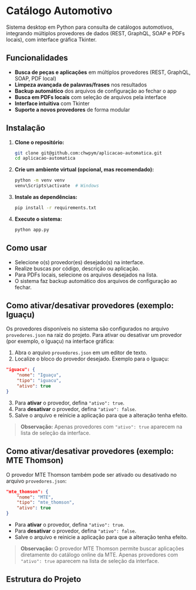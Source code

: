 # Catálogo Automotivo 

Sistema desktop em Python para consulta de catálogos automotivos, integrando múltiplos provedores de dados (REST, GraphQL, SOAP e PDFs locais), com interface gráfica Tkinter.

## Funcionalidades

- **Busca de peças e aplicações** em múltiplos provedores (REST, GraphQL, SOAP, PDF local)
- **Limpeza avançada de palavras/frases** nos resultados
- **Backup automático** dos arquivos de configuração ao fechar o app
- **Busca em PDFs locais** com seleção de arquivos pela interface
- **Interface intuitiva** com Tkinter
- **Suporte a novos provedores** de forma modular

## Instalação

1. **Clone o repositório:**
   ```sh
   git clone git@github.com:chwpym/aplicacao-automatica.git
   cd aplicacao-automatica
   ```

2. **Crie um ambiente virtual (opcional, mas recomendado):**
   ```sh
   python -m venv venv
   venv\Scripts\activate  # Windows
   ```

3. **Instale as dependências:**
   ```sh
   pip install -r requirements.txt
   ```

4. **Execute o sistema:**
   ```sh
   python app.py
   ```

## Como usar

- Selecione o(s) provedor(es) desejado(s) na interface.
- Realize buscas por código, descrição ou aplicação.
- Para PDFs locais, selecione os arquivos desejados na lista.
- O sistema faz backup automático dos arquivos de configuração ao fechar.

## Como ativar/desativar provedores (exemplo: Iguaçu)

Os provedores disponíveis no sistema são configurados no arquivo `provedores.json` na raiz do projeto. Para ativar ou desativar um provedor (por exemplo, o Iguaçu) na interface gráfica:

1. Abra o arquivo `provedores.json` em um editor de texto.
2. Localize o bloco do provedor desejado. Exemplo para o Iguaçu:

```json
"iguacu": {
    "nome": "Iguaçu",
    "tipo": "iguacu",
    "ativo": true
}
```

3. Para **ativar** o provedor, defina `"ativo": true`.
4. Para **desativar** o provedor, defina `"ativo": false`.
5. Salve o arquivo e reinicie a aplicação para que a alteração tenha efeito.

> **Observação:** Apenas provedores com `"ativo": true` aparecem na lista de seleção da interface.

## Como ativar/desativar provedores (exemplo: MTE Thomson)

O provedor MTE Thomson também pode ser ativado ou desativado no arquivo `provedores.json`:

```json
"mte_thomson": {
    "nome": "MTE",
    "tipo": "mte_thomson",
    "ativo": true
}
```

- Para **ativar** o provedor, defina `"ativo": true`.
- Para **desativar** o provedor, defina `"ativo": false`.
- Salve o arquivo e reinicie a aplicação para que a alteração tenha efeito.

> **Observação:** O provedor MTE Thomson permite buscar aplicações diretamente do catálogo online da MTE. Apenas provedores com `"ativo": true` aparecem na lista de seleção da interface.

## Estrutura do Projeto

```